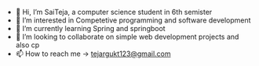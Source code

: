 - 👋 Hi, I’m SaiTeja, a computer science student in 6th semister
- 👀 I’m interested in Competetive programming and software development
- 🌱 I’m currently learning Spring and springboot
- 💞️ I’m looking to collaborate on simple web development projects and also cp
- 📫 How to reach me -> tejargukt123@gmail.com

<!---
Teja2045/Teja2045 is a ✨ special ✨ repository because its `README.md` (this file) appears on your GitHub profile.
You can click the Preview link to take a look at your changes.
--->
